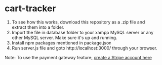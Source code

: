# cart-tracker

1. To see how this works, download this repository as a .zip file and extract them into a folder.
2. Import the file in database folder to your xampp MySQL server or any other MySQL server. Make sure it's up and running.
3. Install npm packages mentioned in package.json
4. Run server.js file and goto http://localhost:3000/ through your browser.

Note: To use the payment gateway feature, [create a Stripe account here](https://dashboard.stripe.com/register)
